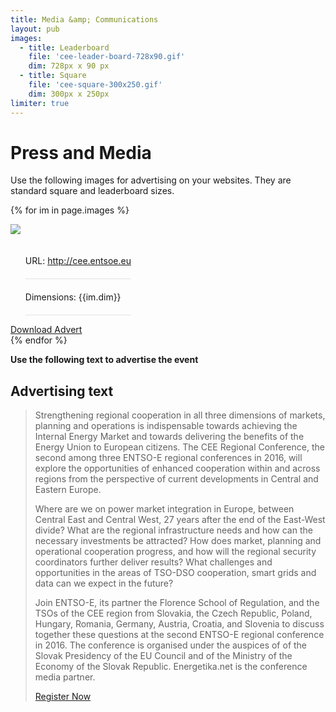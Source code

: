 ```yaml
---
title: Media &amp; Communications
layout: pub
images:
  - title: Leaderboard
    file: 'cee-leader-board-728x90.gif'
    dim: 728px x 90 px
  - title: Square
    file: 'cee-square-300x250.gif'
    dim: 300px x 250px
limiter: true
---
```

# Press and Media

Use the following images for advertising on your websites. They are standard square and leaderboard sizes.

{% for im in page.images  %}
<div class="medium-6 columns text-center">
<div class="pad2 fill-grey">
    <img src="{{site.baseurl | append: '/assets/media-img/'}}{{im.file}}" />
    <ul class="meta">
        <li class="keyline-bottom">URL: <a href="http://cee.entsoe.eu">http://cee.entsoe.eu</a></li>
        <li class="keyline-bottom">Dimensions: <span class="pad0 fill-navy dark">{{im.dim}}</span></li>
    </ul>
    <a class="button" href="{{site.baseurl | append: '/assets/media-img/'}}{{im.file}}">Download Advert</a>
</div>
</div>
{% endfor %}

<style type="text/css">
    .meta li {list-style: none; padding: 20px 0; border-bottom: 1px solid rgba(0,0,0,0.10);}
</style>
<script type="text/javascript" src="{{'/assets/js/app.js' | prepend: site.baseurl}}"></script>

__Use the following text to advertise the event__

## Advertising text 

> Strengthening regional cooperation in all three dimensions of markets, planning and operations is indispensable towards achieving the Internal Energy Market and towards delivering the benefits of the Energy Union to European citizens. The CEE Regional Conference, the second among three ENTSO-E regional conferences in 2016, will explore the opportunities of enhanced cooperation within and across regions from the perspective of current developments in Central and Eastern Europe.
>
> Where are we on power market integration in Europe, between Central East and Central West, 27 years after the end of the East-West divide? What are the regional infrastructure needs and how can the necessary investments be attracted? How does market, planning and operational cooperation progress, and how will the regional security coordinators further deliver results? What challenges and opportunities in the areas of TSO-DSO cooperation, smart grids and data can we expect in the future?
>
> Join ENTSO-E, its partner the Florence School of Regulation, and the TSOs of the CEE region from Slovakia, the Czech Republic, Poland, Hungary, Romania, Germany, Austria, Croatia, and Slovenia to discuss together these questions at the second ENTSO-E regional conference in 2016. The conference is organised under the auspices of of the Slovak Presidency of the EU Council and of the Ministry of the Economy of the Slovak Republic. Energetika.net is the conference media partner.
> 
> [Register Now](http://cee.entsoe.eu)

